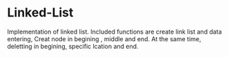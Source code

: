 # Linked-List
 Implementation of linked list. Included functions are create link list and data entering, Creat node in begining , middle and end. At the same time, deletting in begining, specific lcation and end.
